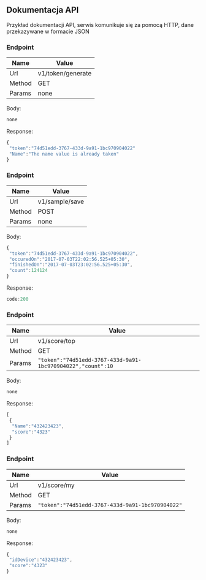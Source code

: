 

## Dokumentacja API

Przykład dokumentacji API, serwis komunikuje się za pomocą HTTP, dane przekazywane w formacie JSON

### Endpoint
|Name|Value|
|-|-|
|Url|v1/token/generate|
|Method|GET|
|Params|none|

Body:
```javascript
none
```
Response:
```javascript
{  
 "token":"74d51edd-3767-433d-9a91-1bc970904022" 
 "Name":"The name value is already taken"
}

```

### Endpoint
|Name|Value|
|-|-|
|Url|v1/sample/save|
|Method|POST|
|Params|none|

Body: 
```javascript
{  
 "token":"74d51edd-3767-433d-9a91-1bc970904022",  
 "occuredOn":"2017-07-03T22:02:56.525+05:30",  
 "finishedOn":"2017-07-03T23:02:56.525+05:30",  
 "count":124124  
}
```
Response:
```javascript
code:200
```

### Endpoint
|Name|Value|
|-|-|
|Url|v1/score/top|
|Method|GET|
|Params|```"token":"74d51edd-3767-433d-9a91-1bc970904022","count":10```|

Body:
```javascript
none
```
Response:
```javascript
[  
 {  
  "Name":"432423423",  
  "score":"4323"  
 }  
]
```

### Endpoint
|Name|Value|
|-|-|
|Url|v1/score/my|
|Method|GET|
|Params|```"token":"74d51edd-3767-433d-9a91-1bc970904022"```|

Body:
```javascript
none
```
Response:
```javascript
{  
 "idDevice":"432423423",  
 "score":"4323"  
}
```
